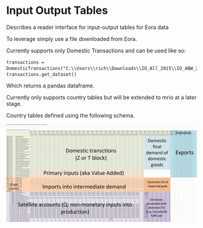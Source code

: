 # Input Output Tables
Describes a reader interface for input-output tables for Eora data 

To leverage simply use a file downloaded from Eora.

Currently supports only Domestic Transactions and can be used like so:

```
transactions = DomesticTransactions("C:\\Users\\rich\\Downloads\\IO_All_2015\\IO_ABW_2015_BasicPrice.txt")
transactions.get_dataset()
```

Which returns a pandas dataframe.

Currently only supports country tables but will be extended to mrio at a later stage.

Country tables defined using the following schema.

![Country Tables](docs/iotables.png)
